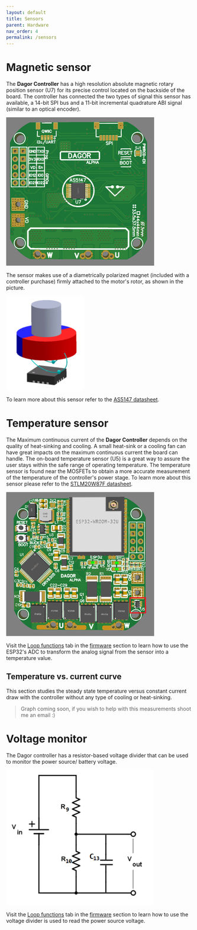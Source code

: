 ```yaml
---
layout: default
title: Sensors
parent: Hardware
nav_order: 4
permalink: /sensors
---
```


# Magnetic sensor

The **Dagor Controller** has a high resolution absolute magnetic rotary position sensor (U7) for its precise control located on the backside of the board. The controller has connected the two types of signal this sensor has available, a 14-bit SPI bus and a 11-bit incremental quadrature ABI signal (similar to an optical encoder).

<img src="Images/as5147.png" width=400>

The sensor makes use of a diametrically polarized magnet (included with a controller purchase) firmly attached to the motor's rotor, as shown in the picture.

![AS5147](Images/Magnet.PNG)

To learn more about this sensor refer to the [AS5147 datasheet](https://ams.com/documents/20143/36005/AS5147_DS000307_2-00.pdf).

# Temperature sensor

The Maximum continuous current of the **Dagor Controller** depends on the quality of heat-sinking and cooling. A small heat-sink or a cooling fan can have great impacts on the maximum continuous current the board can handle. The on-board temperature sensor (U5) is a great way to assure the user stays within the safe range of operating temperature. The temperature sensor is found near the MOSFETs to obtain a more accurate measurement of the temperature of the controller's power stage. To learn more about this sensor please refer to the [STLM20W87F datasheet](https://datasheet.lcsc.com/szlcsc/1810010411_STMicroelectronics-STLM20W87F_C129796.pdf).

<img src="Images/temp_sensor_dagor.png" width=400>

Visit the [Loop functions](loop_func.md) tab in the [firmware](firmware.md) section to learn how to use the ESP32's ADC to transform the analog signal from the sensor into a temperature value.

## Temperature vs. current curve

This section studies the steady state temperature versus constant current draw with the controller without any type of cooling or heat-sinking.

>Graph coming soon, if you wish to help with this measurements shoot me an email :)

# Voltage monitor

The Dagor controller has a resistor-based voltage divider that can be used to monitor the power source/ battery voltage.

<img src="Images/volt_monitor.png" width=400>

Visit the [Loop functions](loop_func.md) tab in the [firmware](firmware.md) section to learn how to use the voltage divider is used to read the power source voltage.
